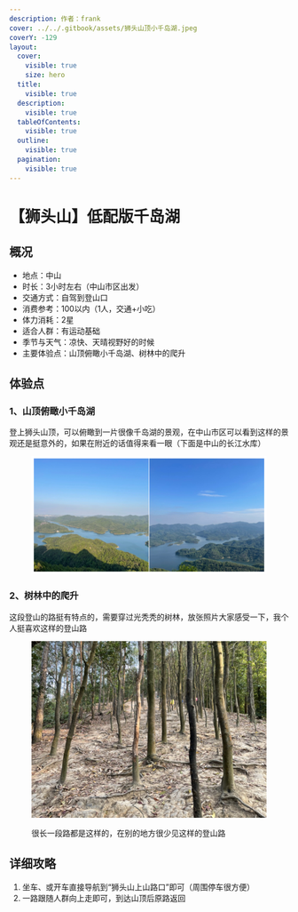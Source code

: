 ```yaml
---
description: 作者：frank
cover: ../../.gitbook/assets/狮头山顶小千岛湖.jpeg
coverY: -129
layout:
  cover:
    visible: true
    size: hero
  title:
    visible: true
  description:
    visible: true
  tableOfContents:
    visible: true
  outline:
    visible: true
  pagination:
    visible: true
---
```


# 【狮头山】低配版千岛湖

## 概况

* 地点：中山
* 时长：3小时左右（中山市区出发）
* 交通方式：自驾到登山口
* 消费参考：100以内（1人，交通+小吃）
* 体力消耗：2星
* 适合人群：有运动基础
* 季节与天气：凉快、天晴视野好的时候
* 主要体验点：山顶俯瞰小千岛湖、树林中的爬升

## 体验点

### 1、山顶俯瞰小千岛湖

登上狮头山顶，可以俯瞰到一片很像千岛湖的景观，在中山市区可以看到这样的景观还是挺意外的，如果在附近的话值得来看一眼（下面是中山的长江水库）

<figure><img src="../../.gitbook/assets/狮头山1.jpg" alt=""><figcaption></figcaption></figure>

### 2、树林中的爬升

这段登山的路挺有特点的，需要穿过光秃秃的树林，放张照片大家感受一下，我个人挺喜欢这样的登山路

<figure><img src="../../.gitbook/assets/狮头山的上山路.jpeg" alt="" width="563"><figcaption><p>很长一段路都是这样的，在别的地方很少见这样的登山路</p></figcaption></figure>

## 详细攻略

1. 坐车、或开车直接导航到“狮头山上山路口”即可（周围停车很方便）
2. 一路跟随人群向上走即可，到达山顶后原路返回
